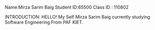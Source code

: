 Name:Mirza Sarim Baig
Student ID:65500
Class ID : 110802

INTRODUCTION:
HELLO! My Self Mirza Sarim Baig currently studying Software Engineering From PAF KIET.
